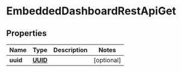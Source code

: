 # EmbeddedDashboardRestApiGet

## Properties
Name | Type | Description | Notes
------------ | ------------- | ------------- | -------------
**uuid** | [**UUID**](UUID.md) |  |  [optional]
